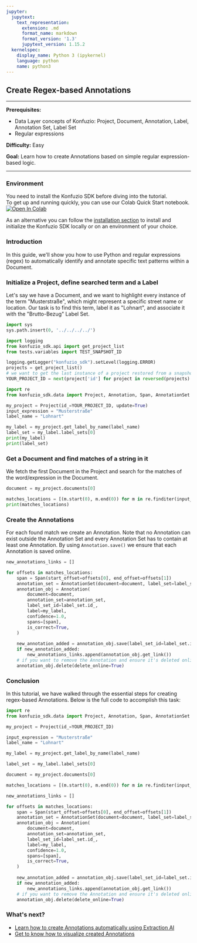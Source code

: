 ```yaml
---
jupyter:
  jupytext:
    text_representation:
      extension: .md
      format_name: markdown
      format_version: '1.3'
      jupytext_version: 1.15.2
  kernelspec:
    display_name: Python 3 (ipykernel)
    language: python
    name: python3
---
```


## Create Regex-based Annotations

---

**Prerequisites:** 

- Data Layer concepts of Konfuzio: Project, Document, Annotation, Label, Annotation Set, Label Set
- Regular expressions

**Difficulty:** Easy

**Goal:** Learn how to create Annotations based on simple regular expression-based logic.

---

### Environment
You need to install the Konfuzio SDK before diving into the tutorial. \
To get up and running quickly, you can use our Colab Quick Start notebook. \
<a href="https://colab.research.google.com/github/konfuzio-ai/konfuzio-sdk/blob/master/notebooks/Quick_start_template_for_Konfuzio_SDK.ipynb" target="_parent"><img src="https://colab.research.google.com/assets/colab-badge.svg" alt="Open In Colab"/></a>

As an alternative you can follow the [installation section](../get_started.html#install-sdk) to install and initialize the Konfuzio SDK locally or on an environment of your choice.

### Introduction

In this guide, we'll show you how to use Python and regular expressions (regex) to automatically identify and annotate specific text patterns within a Document. 

### Initialize a Project, define searched term and a Label

Let's say we have a Document, and we want to highlight every instance of the term "Musterstraße", which might represent a specific street name or location. Our task is to find this term, label it as "Lohnart", and associate it with the "Brutto-Bezug" Label Set.

```python editable=true slideshow={"slide_type": ""} tags=["remove-cell"] vscode={"languageId": "plaintext"}
import sys
sys.path.insert(0, '../../../../')

import logging
from konfuzio_sdk.api import get_project_list
from tests.variables import TEST_SNAPSHOT_ID

logging.getLogger("konfuzio_sdk").setLevel(logging.ERROR)
projects = get_project_list()
# we want to get the last instance of a project restored from a snapshot because creating a new one each time takes longer 
YOUR_PROJECT_ID = next(project['id'] for project in reversed(projects) if TEST_SNAPSHOT_ID in project['name'])
```

```python editable=true slideshow={"slide_type": ""} vscode={"languageId": "plaintext"}
import re
from konfuzio_sdk.data import Project, Annotation, Span, AnnotationSet

my_project = Project(id_=YOUR_PROJECT_ID, update=True)
input_expression = "Musterstraße"
label_name = "Lohnart"

my_label = my_project.get_label_by_name(label_name)
label_set = my_label.label_sets[0]
print(my_label)
print(label_set)
```

### Get a Document and find matches of a string in it

We fetch the first Document in the Project and search for the matches of the word/expression in the Document.

```python editable=true slideshow={"slide_type": ""}
document = my_project.documents[0]

matches_locations = [(m.start(0), m.end(0)) for m in re.finditer(input_expression, document.text)]
print(matches_locations)
```

### Create the Annotations

For each found match we create an Annotation. Note that no Annotation can exist outside the Annotation Set and every Annotation Set has to contain at least one Annotation.
By using `Annotation.save()` we ensure that each Annotation is saved online.

```python editable=true slideshow={"slide_type": ""} tags=["remove-output"]
new_annotations_links = []

for offsets in matches_locations:
    span = Span(start_offset=offsets[0], end_offset=offsets[1])
    annotation_set = AnnotationSet(document=document, label_set=label_set)
    annotation_obj = Annotation(
        document=document,
        annotation_set=annotation_set,
        label_set_id=label_set.id_,
        label=my_label,
        confidence=1.0,
        spans=[span],
        is_correct=True,
    )
    
    new_annotation_added = annotation_obj.save(label_set_id=label_set.id_)
    if new_annotation_added:
        new_annotations_links.append(annotation_obj.get_link())
    # if you want to remove the Annotation and ensure it's deleted online, you can use the following:
    annotation_obj.delete(delete_online=True)
```

### Conclusion
In this tutorial, we have walked through the essential steps for creating regex-based Annotations. Below is the full code to accomplish this task:

```python editable=true slideshow={"slide_type": ""} tags=["skip-execution", "skip-nbeval"] vscode={"languageId": "plaintext"}
import re
from konfuzio_sdk.data import Project, Annotation, Span, AnnotationSet

my_project = Project(id_=YOUR_PROJECT_ID)

input_expression = "Musterstraße"
label_name = "Lohnart"

my_label = my_project.get_label_by_name(label_name)

label_set = my_label.label_sets[0]

document = my_project.documents[0]

matches_locations = [(m.start(0), m.end(0)) for m in re.finditer(input_expression, document.text)]

new_annotations_links = []

for offsets in matches_locations:
    span = Span(start_offset=offsets[0], end_offset=offsets[1])
    annotation_set = AnnotationSet(document=document, label_set=label_set)
    annotation_obj = Annotation(
        document=document,
        annotation_set=annotation_set,
        label_set_id=label_set.id_,
        label=my_label,
        confidence=1.0,
        spans=[span],
        is_correct=True,
    )
    
    new_annotation_added = annotation_obj.save(label_set_id=label_set.id_)
    if new_annotation_added:
        new_annotations_links.append(annotation_obj.get_link())
    # if you want to remove the Annotation and ensure it's deleted online, you can use the following:
    annotation_obj.delete(delete_online=True)
```

### What's next?

- [Learn how to create Annotations automatically using Extraction AI](https://dev.konfuzio.com/sdk/tutorials/information_extraction/index.html)
- [Get to know how to visualize created Annotations](https://dev.konfuzio.com//sdk/explanations.html#coordinates-system)